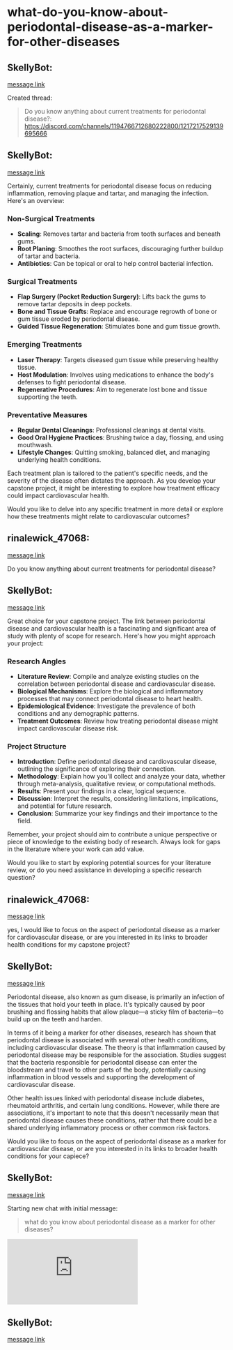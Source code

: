 # what-do-you-know-about-periodontal-disease-as-a-marker-for-other-diseases

## **SkellyBot**:

 [message link](https://discord.com/channels/1194766712680222800/1213140778881384478/1217217528217206884) 

 Created thread: 

> Do you know anything about current treatments for periodontal disease?: https://discord.com/channels/1194766712680222800/1217217529139695666

## **SkellyBot**:

 [message link](https://discord.com/channels/1194766712680222800/1213140778881384478/1213141552457584710) 

 Certainly, current treatments for periodontal disease focus on reducing inflammation, removing plaque and tartar, and managing the infection. Here's an overview:

### Non-Surgical Treatments
- **Scaling**: Removes tartar and bacteria from tooth surfaces and beneath gums.
- **Root Planing**: Smoothes the root surfaces, discouraging further buildup of tartar and bacteria.
- **Antibiotics**: Can be topical or oral to help control bacterial infection.

### Surgical Treatments
- **Flap Surgery (Pocket Reduction Surgery)**: Lifts back the gums to remove tartar deposits in deep pockets.
- **Bone and Tissue Grafts**: Replace and encourage regrowth of bone or gum tissue eroded by periodontal disease.
- **Guided Tissue Regeneration**: Stimulates bone and gum tissue growth.

### Emerging Treatments
- **Laser Therapy**: Targets diseased gum tissue while preserving healthy tissue.
- **Host Modulation**: Involves using medications to enhance the body's defenses to fight periodontal disease.
- **Regenerative Procedures**: Aim to regenerate lost bone and tissue supporting the teeth.

### Preventative Measures
- **Regular Dental Cleanings**: Professional cleanings at dental visits.
- **Good Oral Hygiene Practices**: Brushing twice a day, flossing, and using mouthwash.
- **Lifestyle Changes**: Quitting smoking, balanced diet, and managing underlying health conditions.

Each treatment plan is tailored to the patient's specific needs, and the severity of the disease often dictates the approach. As you develop your capstone project, it might be interesting to explore how treatment efficacy could impact cardiovascular health.

Would you like to delve into any specific treatment in more detail or explore how these treatments might relate to cardiovascular outcomes?

## **rinalewick_47068**:

 [message link](https://discord.com/channels/1194766712680222800/1213140778881384478/1213141550360698941) 

 Do you know anything about current treatments for periodontal disease?

## **SkellyBot**:

 [message link](https://discord.com/channels/1194766712680222800/1213140778881384478/1213141389697884171) 

 Great choice for your capstone project. The link between periodontal disease and cardiovascular health is a fascinating and significant area of study with plenty of scope for research. Here's how you might approach your project:

### Research Angles
- **Literature Review**: Compile and analyze existing studies on the correlation between periodontal disease and cardiovascular disease. 
- **Biological Mechanisms**: Explore the biological and inflammatory processes that may connect periodontal disease to heart health.
- **Epidemiological Evidence**: Investigate the prevalence of both conditions and any demographic patterns.
- **Treatment Outcomes**: Review how treating periodontal disease might impact cardiovascular disease risk.

### Project Structure
- **Introduction**: Define periodontal disease and cardiovascular disease, outlining the significance of exploring their connection.
- **Methodology**: Explain how you'll collect and analyze your data, whether through meta-analysis, qualitative review, or computational methods.
- **Results**: Present your findings in a clear, logical sequence.
- **Discussion**: Interpret the results, considering limitations, implications, and potential for future research.
- **Conclusion**: Summarize your key findings and their importance to the field.

Remember, your project should aim to contribute a unique perspective or piece of knowledge to the existing body of research. Always look for gaps in the literature where your work can add value.

Would you like to start by exploring potential sources for your literature review, or do you need assistance in developing a specific research question?

## **rinalewick_47068**:

 [message link](https://discord.com/channels/1194766712680222800/1213140778881384478/1213141387218780231) 

 yes, I would like to focus on the aspect of periodontal disease as a marker for cardiovascular disease, or are you interested in its links to broader health conditions for my capstone project?

## **SkellyBot**:

 [message link](https://discord.com/channels/1194766712680222800/1213140778881384478/1213140785525030934) 

 Periodontal disease, also known as gum disease, is primarily an infection of the tissues that hold your teeth in place. It's typically caused by poor brushing and flossing habits that allow plaque—a sticky film of bacteria—to build up on the teeth and harden. 

In terms of it being a marker for other diseases, research has shown that periodontal disease is associated with several other health conditions, including cardiovascular disease. The theory is that inflammation caused by periodontal disease may be responsible for the association. Studies suggest that the bacteria responsible for periodontal disease can enter the bloodstream and travel to other parts of the body, potentially causing inflammation in blood vessels and supporting the development of cardiovascular disease. 

Other health issues linked with periodontal disease include diabetes, rheumatoid arthritis, and certain lung conditions. However, while there are associations, it's important to note that this doesn't necessarily mean that periodontal disease causes these conditions, rather that there could be a shared underlying inflammatory process or other common risk factors.

Would you like to focus on the aspect of periodontal disease as a marker for cardiovascular disease, or are you interested in its links to broader health conditions for your capiece?

## **SkellyBot**:

 [message link](https://discord.com/channels/1194766712680222800/1213140778881384478/1213140781339254884) 

 Starting new chat with initial message:

> what do you know about periodontal disease as a marker for other diseases?

![chat-1213140778881384478.json](https://cdn.discordapp.com/attachments/1213140778881384478/1213141645038714940/chat-1213140778881384478.json?ex=661014b3&is=65fd9fb3&hm=831a4523960fe1151a9a16c501e1fc1555ff939faea4b6acb4721df1d80a989a&)

## **SkellyBot**:

 [message link](https://discord.com/channels/1194766712680222800/1213140778881384478/1213140779770318918) 

 

